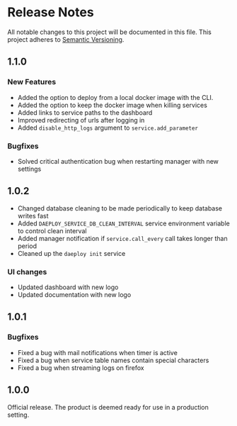 # Release Notes

All notable changes to this project will be documented in this file. This project adheres to [Semantic Versioning](https://semver.org/).

## 1.1.0

### New Features

- Added the option to deploy from a local docker image with the CLI.
- Added the option to keep the docker image when killing services
- Added links to service paths to the dashboard
- Improved redirecting of urls after logging in
- Added `disable_http_logs` argument to `service.add_parameter`

### Bugfixes

- Solved critical authentication bug when restarting manager with new settings

## 1.0.2

- Changed database cleaning to be made periodically to keep database writes fast
- Added `DAEPLOY_SERVICE_DB_CLEAN_INTERVAL` service environment variable to control clean interval
- Added manager notification if `service.call_every` call takes longer than period
- Cleaned up the `daeploy init` service

### UI changes

- Updated dashboard with new logo
- Updated documentation with new logo

## 1.0.1

### Bugfixes

- Fixed a bug with mail notifications when timer is active
- Fixed a bug when service table names contain special characters
- Fixed a bug when streaming logs on firefox

## 1.0.0

Official release. The product is deemed ready for use in a production setting.
